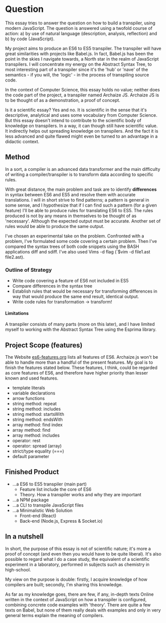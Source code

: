 # Question

This essay tries to answer the question on how to build a 
transpiler, using modern JavaScript. The question is answered using a 
twofold course of action: a) by use of natural language (description, analysis, 
reflection) and b) by code (JavaScript).

My project aims to produce an ES6 to ES5 transpiler. The transpiler will have great 
similarities with projects like Babel.js. In fact, Babel.js has been the point 
in the skies I navigate towards, a North star in the realm of JavaScript transpilers. 
I will concentrate my energy on the Abstract Syntax Tree, to most interesting part
of a transpiler since it's the 'hub' or 'nave' of the semantics - if you will, the
'logic' - in the process of transpiling source code.

In the context of Computer Science, this essay holds no value; neither does the 
code part of the project, a transpiler named Archaize JS. Archaize JS 
is to be thought of as a demonstration, a proof of concept.

Is it a scientific essay? Yes and no. It is scientific in the sense that it's 
descriptive, analytical and uses some vocabulary from Computer Science. But this 
essay doesn't intend to contribute to the scientific body of knowledge on 
transpilers. In a way, it can though still have scientific value. It indirectly 
helps out spreading knowledge on transpilers. And the fact it is less advanced and 
quite flawed might even be  turned to an advantage in a didactic context.


## Method

In a sort, a compiler is an advanced data transformer and the main difficulty of 
writing a compiler/transpiler is to transform data according to specific rules. 

With great distance, the main problem and task are to identify **differences** in 
syntax between ES6 and ES5 and resolve them with accurate translations. I will in short 
strive to find patterns; a pattern is general in some sense, and I hypothesize that if I 
can find such a pattern (for a given feature) I'll be able to produce rules for 
translating ES6 to ES5. The rules produced is not by any means in themselves to 
be thought of as 'necessary'. Although the expected output must be accurate. Another set 
of rules would be able to produce the same output.

I've chosen an experimental take on the problem. Confronted with a problem, I've formulated 
some code covering a certain problem. Then I've compared the syntax trees of both code 
snippets using the BASH applications diff and sdiff. I've also used Vims -d flag 
(`$vim -d file1.ast file2.ast).


### Outline of Strategy

* Write code covering a feature of ES6 not included in ES5
* Compare differences in the syntax tree
* Establish rules that would be necessary for transforming differences in way 
  that would produce the same end result, identical output.
* Write code rules for transformation -> transform!


#### Limitations

A transpiler consists of many parts (more on this later), and I have limited 
myself to working with the Abstract Syntax Tree using the Esprima library.


## Project Scope (features)

The Website [es6-features.org](es6-features.org) lists all features of ES6. Archaize.js
won't be able to handle more than a handful of the present features. My goal is to 
finish the features stated below. These features, I think, could be regarded as 
core features of ES6, and therefore have higher priority than lesser known and 
used features.
 
- template literals
- variable declarations
- arrow functions
- string method: repeat
- string method: includes
- string method: startsWith
- string method: endsWith
- array method: find index
- array method: find
- array method: includes
- operator: rest
- operator: spread (array)
- strict/type equality (===)
- default parameter

## Finished Product
* ...a ES6 to ES5 transpiler (main part)
    * Feature list include the core of ES6
    * Theory. How a transpiler works and why they are important
* ...a NPM package
* ...a CLI to transpile JavaScript files
* ...a Minimalistic Web Solution 
    * Front-end (React)
    * Back-end (Node.js, Express & Socket.io)

## In a nutshell
In short, the purpose of this essay is not of scientific nature; it's more 
a proof of concept (and even then you would have to be quite liberal). It's also 
possible to regard what I do a case study, the equivalent of a scientific experiment in a 
laboratory, performed in subjects such as chemistry in high-school. 

My view on the purpose is double: firstly, I acquire knowledge of how compilers 
are built; secondly, I'm sharing this knowledge.

As far as my knowledge goes, there are few, if any, in-depth texts Online written 
in the context of JavaScript on how a transpiler is configured, combining concrete code
examples with 'theory'. There are quite a few texts on Babel, but none of them 
really deals with examples and only in very general terms explain 
the meaning of compilers.

